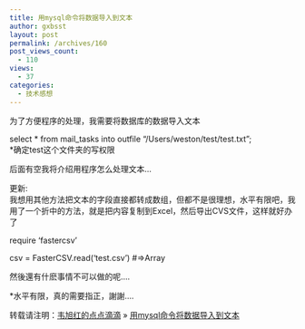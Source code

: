```yaml
---
title: 用mysql命令将数据导入到文本
author: gxbsst
layout: post
permalink: /archives/160
post_views_count:
  - 110
views:
  - 37
categories:
  - 技术感想
---
```

为了方便程序的处理，我需要将数据库的数据导入文本

select * from mail_tasks into outfile “/Users/weston/test/test.txt”;  
*确定test这个文件夹的写权限

后面有空我将介绍用程序怎么处理文本&#8230;

更新:  
我想用其他方法把文本的字段直接都转成数组，但都不是很理想，水平有限吧，我用了一个折中的方法，就是把内容复制到Excel，然后导出CVS文件，这样就好办了

require &#8216;fastercsv&#8217;

csv = FasterCSV.read(&#8216;test.csv&#8217;) #=>Array

然後還有什麽事情不可以做的呢&#8230;.

*水平有限，真的需要指正，謝謝&#8230;.

转载请注明：[韦旭红的点点滴滴][1] &raquo; [用mysql命令将数据导入到文本][2]

 [1]: http://www.weixuhong.com
 [2]: http://www.weixuhong.com/archives/160